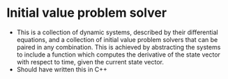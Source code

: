 # Initial value problem solver

- This is a collection of dynamic systems, described by their differential equations, and a collection of initial value problem solvers that can be paired in any combination. This is achieved by abstracting the systems to include a function which computes the derivative of the state vector with respect to time, given the current state vector.
- Should have written this in C++
